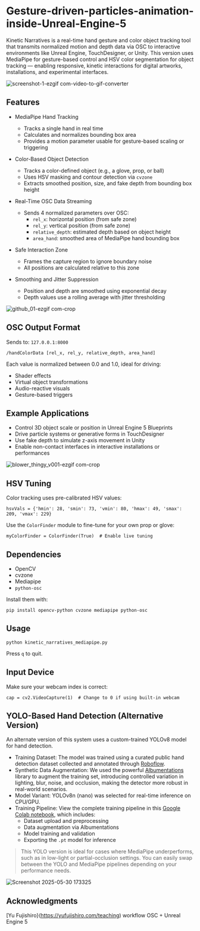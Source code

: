 # Gesture-driven-particles-animation-inside-Unreal-Engine-5
Kinetic Narratives is a real-time hand gesture and color object tracking tool that transmits normalized motion and depth data via OSC to interactive environments like Unreal Engine, TouchDesigner, or Unity. This version uses MediaPipe for gesture-based control and HSV color segmentation for object tracking — enabling responsive, kinetic interactions for digital artworks, installations, and experimental interfaces.

![screenshot-1-ezgif com-video-to-gif-converter](https://github.com/user-attachments/assets/d7c4412b-b8ec-428d-bf31-080bde5636fa)

## Features
* MediaPipe Hand Tracking
  * Tracks a single hand in real time
  * Calculates and normalizes bounding box area
  * Provides a motion parameter usable for gesture-based scaling or triggering
    
* Color-Based Object Detection
  * Tracks a color-defined object (e.g., a glove, prop, or ball)
  * Uses HSV masking and contour detection via `cvzone`
  * Extracts smoothed position, size, and fake depth from bounding box height
    
* Real-Time OSC Data Streaming
  * Sends 4 normalized parameters over OSC:
    * `rel_x`: horizontal position (from safe zone)
    * `rel_y`: vertical position (from safe zone)
    * `relative_depth`: estimated depth based on object height
    * `area_hand`: smoothed area of MediaPipe hand bounding box
      
* Safe Interaction Zone
  * Frames the capture region to ignore boundary noise
  * All positions are calculated relative to this zone
    
* Smoothing and Jitter Suppression
  * Position and depth are smoothed using exponential decay
  * Depth values use a rolling average with jitter thresholding

![github_01-ezgif com-crop](https://github.com/user-attachments/assets/f4923e30-5a19-4ac5-baf3-1e72010edcc0)

## OSC Output Format
Sends to: `127.0.0.1:8000`

```
/handColorData [rel_x, rel_y, relative_depth, area_hand]
```
Each value is normalized between 0.0 and 1.0, ideal for driving:

* Shader effects
* Virtual object transformations
* Audio-reactive visuals
* Gesture-based triggers

## Example Applications
* Control 3D object scale or position in Unreal Engine 5 Blueprints
* Drive particle systems or generative forms in TouchDesigner
* Use fake depth to simulate z-axis movement in Unity
* Enable non-contact interfaces in interactive installations or performances

![blower_thingy_v001-ezgif com-crop](https://github.com/user-attachments/assets/f3c7f649-5119-468a-9401-cb9d5c55af38)


## HSV Tuning
Color tracking uses pre-calibrated HSV values:
```
hsvVals = {'hmin': 28, 'smin': 73, 'vmin': 80, 'hmax': 49, 'smax': 209, 'vmax': 229}
```
Use the `ColorFinder` module to fine-tune for your own prop or glove:
```
myColorFinder = ColorFinder(True)  # Enable live tuning
```

## Dependencies
* OpenCV
* cvzone
* Mediapipe
* `python-osc`

Install them with:
```
pip install opencv-python cvzone mediapipe python-osc
```

## Usage
```
python kinetic_narratives_mediapipe.py
```
Press `q` to quit.

## Input Device
Make sure your webcam index is correct:
```
cap = cv2.VideoCapture(1)  # Change to 0 if using built-in webcam
```

## YOLO-Based Hand Detection (Alternative Version)
An alternate version of this system uses a custom-trained YOLOv8 model for hand detection.
* Training Dataset: The model was trained using a curated public hand detection dataset collected and annotated through [Roboflow](https://universe.roboflow.com/work-tbypc/handdetection-qycc7).
* Synthetic Data Augmentation: We used the powerful [Albumentations](https://albumentations.ai) library to augment the training set, introducing controlled variation in lighting, blur, noise, and occlusion, making the detector more robust in real-world scenarios.
* Model Variant: YOLOv8n (nano) was selected for real-time inference on CPU/GPU.
* Training Pipeline: View the complete training pipeline in this [Google Colab notebook](https://colab.research.google.com/drive/1SYHiaUX-SddGqV_st1q_J8F7oNHcjfLN#scrollTo=hUMicYRBHWqU), which includes:
  * Dataset upload and preprocessing
  * Data augmentation via Albumentations
  * Model training and validation
  * Exporting the `.pt` model for inference

> This YOLO version is ideal for cases where MediaPipe underperforms, such as in low-light or partial-occlusion settings. You can easily swap between the YOLO and MediaPipe pipelines depending on your performance needs.

![Screenshot 2025-05-30 173325](https://github.com/user-attachments/assets/799eaae0-c8aa-4da4-803d-b83f79ea0a92)

## Acknowledgments

[Yu Fujishiro}(https://yufujishiro.com/teaching) workflow OSC + Unreal Engine 5
